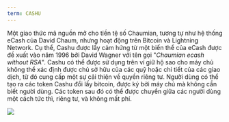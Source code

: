 ```yaml
---
term: CASHU
---
```


Một giao thức mã nguồn mở cho tiền tệ số Chaumian, tương tự như hệ thống eCash của David Chaum, nhưng hoạt động trên Bitcoin và Lightning Network. Cụ thể, Cashu được lấy cảm hứng từ một biến thể của eCash được đề xuất vào năm 1996 bởi David Wagner với tên gọi "*Chaumian ecash without RSA*". Cashu có thể được sử dụng trên ví giữ hộ sao cho máy chủ không thể xác định được chủ sở hữu của các quỹ hoặc chi tiết của các giao dịch, từ đó cung cấp một sự cải thiện về quyền riêng tư. Người dùng có thể tạo ra các token Cashu đổi lấy bitcoin, được ký bởi máy chủ mà không cần biết người dùng. Các token sau đó có thể được chuyển giữa các người dùng một cách tức thì, riêng tư, và không mất phí.

![](../../dictionnaire/assets/52.png)